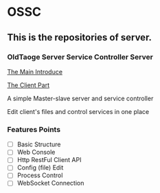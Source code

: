 # OSSC

## This is the repositories of server.

### OldTaoge Server Service Controller Server

[The Main Introduce](https://github.com/OldTaoge/OSSC)

[The Client Part](https://github.com/OldTaoge/OSSC-Client)

A simple Master-slave server and service controller

Edit client's files and control services in one place

### Features Points

- [ ] Basic Structure
- [ ] Web Console
- [ ] Http RestFul Client API
- [ ] Config (file) Edit
- [ ] Process Control
- [ ] WebSocket Connection